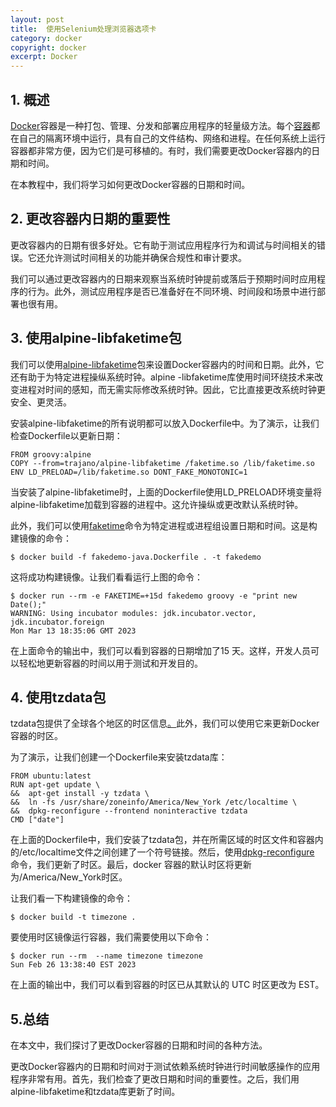 ```yaml
---
layout: post
title:  使用Selenium处理浏览器选项卡
category: docker
copyright: docker
excerpt: Docker
---
```


## 1. 概述

[Docker](https://www.baeldung.com/ops/docker-guide)容器是一种打包、管理、分发和部署应用程序的轻量级方法。每个[容器](https://www.baeldung.com/tag/docker-container)都在自己的隔离环境中运行，具有自己的文件结构、网络和进程。在任何系统上运行容器都非常方便，因为它们是可移植的。有时，我们需要更改Docker容器内的日期和时间。

在本教程中，我们将学习如何更改Docker容器的日期和时间。

## 2. 更改容器内日期的重要性

更改容器内的日期有很多好处。它有助于测试应用程序行为和调试与时间相关的错误。它还允许测试时间相关的功能并确保合规性和审计要求。

我们可以通过更改容器内的日期来观察当系统时钟提前或落后于预期时间时应用程序的行为。此外，测试应用程序是否已准备好在不同环境、时间段和场景中进行部署也很有用。

## 3. 使用alpine-libfaketime包

我们可以使用[alpine-libfaketime](https://pkgs.alpinelinux.org/package/edge/testing/x86/libfaketime)包来设置Docker容器内的时间和日期。此外，它还有助于为特定进程操纵系统时钟。alpine -libfaketime库使用时间环绕技术来改变进程对时间的感知，而无需实际修改系统时钟。因此，它比直接更改系统时钟更安全、更灵活。

安装alpine-libfaketime的所有说明都可以放入Dockerfile中。为了演示，让我们检查Dockerfile以更新日期：

```shell
FROM groovy:alpine
COPY --from=trajano/alpine-libfaketime /faketime.so /lib/faketime.so
ENV LD_PRELOAD=/lib/faketime.so DONT_FAKE_MONOTONIC=1
```

当安装了alpine-libfaketime时，上面的Dockerfile使用LD_PRELOAD环境变量将alpine-libfaketime加载到容器的进程中。这允许操纵或更改默认系统时钟。

此外，我们可以使用[faketime](https://manpages.ubuntu.com/manpages/trusty/man1/faketime.1.html)命令为特定进程或进程组设置日期和时间。这是构建镜像的命令：

```shell
$ docker build -f fakedemo-java.Dockerfile . -t fakedemo
```

这将成功构建镜像。让我们看看运行上图的命令：

```shell
$ docker run --rm -e FAKETIME=+15d fakedemo groovy -e "print new Date();"
WARNING: Using incubator modules: jdk.incubator.vector, jdk.incubator.foreign
Mon Mar 13 18:35:06 GMT 2023
```

在上面命令的输出中，我们可以看到容器的日期增加了15 天。这样，开发人员可以轻松地更新容器的时间以用于测试和开发目的。

## 4. 使用tzdata包

tzdata包提供了全球各个地区的时区信息[。](https://launchpad.net/ubuntu/+source/tzdata)此外，我们可以使用它来更新Docker容器的时区。

为了演示，让我们创建一个Dockerfile来安装tzdata库：

```shell
FROM ubuntu:latest
RUN apt-get update \
&&  apt-get install -y tzdata \
&&  ln -fs /usr/share/zoneinfo/America/New_York /etc/localtime \
&&  dpkg-reconfigure --frontend noninteractive tzdata
CMD ["date"]
```

在上面的Dockerfile中，我们安装了tzdata包，并在所需区域的时区文件和容器内的/etc/localtime文件之间创建了一个符号链接。然后，使用[dpkg-reconfigure ](https://man7.org/linux/man-pages/man1/dpkg.1.html)命令，我们更新了时区。最后，docker 容器的默认时区将更新为/America/New_York时区。

让我们看一下构建镜像的命令：

```shell
$ docker build -t timezone .
```

要使用时区镜像运行容器，我们需要使用以下命令：

```shell
$ docker run --rm  --name timezone timezone
Sun Feb 26 13:38:40 EST 2023
```

在上面的输出中，我们可以看到容器的时区已从其默认的 UTC 时区更改为 EST。

## 5.总结

在本文中，我们探讨了更改Docker容器的日期和时间的各种方法。

更改Docker容器内的日期和时间对于测试依赖系统时钟进行时间敏感操作的应用程序非常有用。首先，我们检查了更改日期和时间的重要性。之后，我们用alpine-libfaketime和tzdata库更新了时间。
